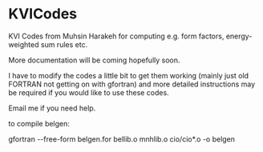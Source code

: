 # KVICodes
KVI Codes from Muhsin Harakeh for computing e.g. form factors, energy-weighted sum rules etc.

More documentation will be coming hopefully soon.

I have to modify the codes a little bit to get them working (mainly just old FORTRAN not getting on with gfortran) and more detailed instructions may be required if you would like to use these codes.

Email me if you need help.

to compile belgen:

gfortran --free-form belgen.for bellib.o mnhlib.o cio/cio*.o -o belgen